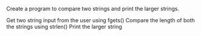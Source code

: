 Create a program to compare two strings and print the larger strings.

Get two string input from the user using fgets()
Compare the length of both the strings using strlen()
Print the larger string 

